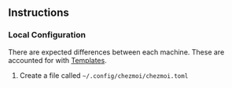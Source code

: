 ## Instructions

### Local Configuration
There are expected differences between each machine. These are accounted for with [Templates](https://www.chezmoi.io/user-guide/manage-machine-to-machine-differences/#use-templates).

1. Create a file called `~/.config/chezmoi/chezmoi.toml`